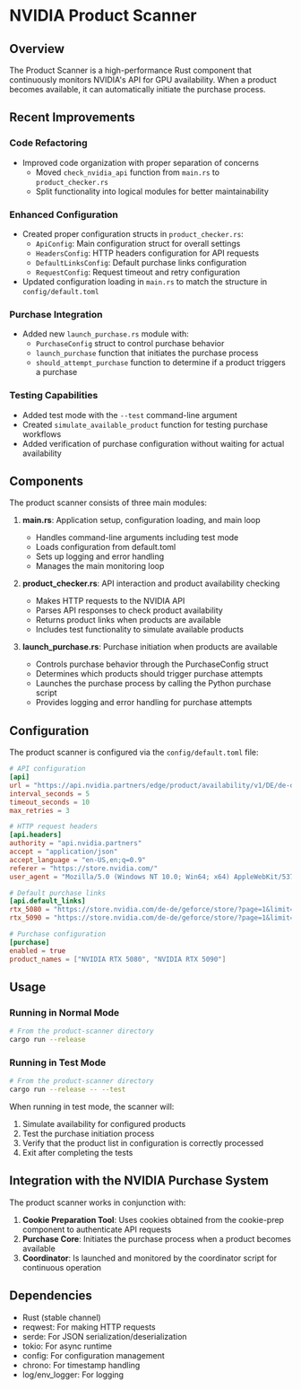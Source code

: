 # NVIDIA Product Scanner

## Overview

The Product Scanner is a high-performance Rust component that continuously monitors NVIDIA's API for GPU availability. When a product becomes available, it can automatically initiate the purchase process.

## Recent Improvements

### Code Refactoring
- Improved code organization with proper separation of concerns
  - Moved `check_nvidia_api` function from `main.rs` to `product_checker.rs`
  - Split functionality into logical modules for better maintainability
  
### Enhanced Configuration
- Created proper configuration structs in `product_checker.rs`:
  - `ApiConfig`: Main configuration struct for overall settings
  - `HeadersConfig`: HTTP headers configuration for API requests
  - `DefaultLinksConfig`: Default purchase links configuration
  - `RequestConfig`: Request timeout and retry configuration
- Updated configuration loading in `main.rs` to match the structure in `config/default.toml`

### Purchase Integration
- Added new `launch_purchase.rs` module with:
  - `PurchaseConfig` struct to control purchase behavior
  - `launch_purchase` function that initiates the purchase process
  - `should_attempt_purchase` function to determine if a product triggers a purchase

### Testing Capabilities
- Added test mode with the `--test` command-line argument
- Created `simulate_available_product` function for testing purchase workflows
- Added verification of purchase configuration without waiting for actual availability

## Components

The product scanner consists of three main modules:

1. **main.rs**: Application setup, configuration loading, and main loop
   - Handles command-line arguments including test mode
   - Loads configuration from default.toml
   - Sets up logging and error handling
   - Manages the main monitoring loop

2. **product_checker.rs**: API interaction and product availability checking
   - Makes HTTP requests to the NVIDIA API
   - Parses API responses to check product availability
   - Returns product links when products are available
   - Includes test functionality to simulate available products

3. **launch_purchase.rs**: Purchase initiation when products are available
   - Controls purchase behavior through the PurchaseConfig struct
   - Determines which products should trigger purchase attempts
   - Launches the purchase process by calling the Python purchase script
   - Provides logging and error handling for purchase attempts

## Configuration

The product scanner is configured via the `config/default.toml` file:

```toml
# API configuration
[api]
url = "https://api.nvidia.partners/edge/product/availability/v1/DE/de-de/geforce/"
interval_seconds = 5
timeout_seconds = 10
max_retries = 3

# HTTP request headers
[api.headers]
authority = "api.nvidia.partners"
accept = "application/json"
accept_language = "en-US,en;q=0.9"
referer = "https://store.nvidia.com/"
user_agent = "Mozilla/5.0 (Windows NT 10.0; Win64; x64) AppleWebKit/537.36 (KHTML, like Gecko) Chrome/123.0.0.0 Safari/537.36"

# Default purchase links
[api.default_links]
rtx_5080 = "https://store.nvidia.com/de-de/geforce/store/?page=1&limit=100&locale=de-de&category=GPU"
rtx_5090 = "https://store.nvidia.com/de-de/geforce/store/?page=1&limit=100&locale=de-de&category=GPU"

# Purchase configuration
[purchase]
enabled = true
product_names = ["NVIDIA RTX 5080", "NVIDIA RTX 5090"]
```

## Usage

### Running in Normal Mode

```bash
# From the product-scanner directory
cargo run --release
```

### Running in Test Mode

```bash
# From the product-scanner directory
cargo run --release -- --test
```

When running in test mode, the scanner will:
1. Simulate availability for configured products
2. Test the purchase initiation process
3. Verify that the product list in configuration is correctly processed
4. Exit after completing the tests

## Integration with the NVIDIA Purchase System

The product scanner works in conjunction with:

1. **Cookie Preparation Tool**: Uses cookies obtained from the cookie-prep component to authenticate API requests
2. **Purchase Core**: Initiates the purchase process when a product becomes available
3. **Coordinator**: Is launched and monitored by the coordinator script for continuous operation

## Dependencies

- Rust (stable channel)
- reqwest: For making HTTP requests
- serde: For JSON serialization/deserialization
- tokio: For async runtime
- config: For configuration management
- chrono: For timestamp handling
- log/env_logger: For logging
